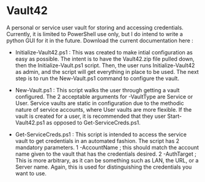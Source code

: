 # Vault42
A personal or service user vault for storing and accessing credentials. Currently, it is limited to PowerShell use only, but I do intend to write a python GUI for it in the future.
Download the current documentation here :

- Initialize-Vault42.ps1 : This was created to make intial configuration as easy as possible. The intent is to have the Vault42.zip file pulled down, then the Initialize-Vault.ps1 script. Then, the user runs Initialize-Vault42 as admin, and the script will get everything in place to be used. The next step is to run the New-Vault.ps1 command to configure the vault.

- New-Vault.ps1 : This script walks the user through getting a vault configured. The 2 acceptable arguments for -VaultType are Service or User. Service vaults are static in configuration due to the methodic nature of service accounts, where User vaults are more flexible. If the vault is created for a user, it is recommended that they user Start-Vault42.ps1 as opposed to Get-ServiceCreds.ps1.

- Get-ServiceCreds.ps1 : This script is intended to access the service vault to get credentials in an automated fashion. The script has 2 mandatory parameters. 
     1 -AccountName ; this should match the account name given to the vault that has the credentials desired.
     2 -AuthTarget ; This is more arbitrary, as it can be something such as LAN, the URL, or a Server name.
            Again, this is used for distinguishing the credentials you want to use.
